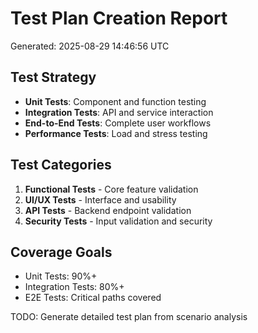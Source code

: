 # Test Plan Creation Report
Generated: 2025-08-29 14:46:56 UTC

## Test Strategy
- **Unit Tests**: Component and function testing
- **Integration Tests**: API and service interaction
- **End-to-End Tests**: Complete user workflows
- **Performance Tests**: Load and stress testing

## Test Categories
1. **Functional Tests** - Core feature validation
2. **UI/UX Tests** - Interface and usability
3. **API Tests** - Backend endpoint validation
4. **Security Tests** - Input validation and security

## Coverage Goals
- Unit Tests: 90%+
- Integration Tests: 80%+
- E2E Tests: Critical paths covered

TODO: Generate detailed test plan from scenario analysis
